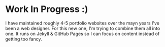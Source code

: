 # Work In Progress :)
I have maintained roughly 4-5 portfolio websites over the mayn years I've been a web designer. For this new one, I'm trying to combine them all into one. It runs on Jekyll & GitHub Pages so I can focus on content instead of getting too fancy.

